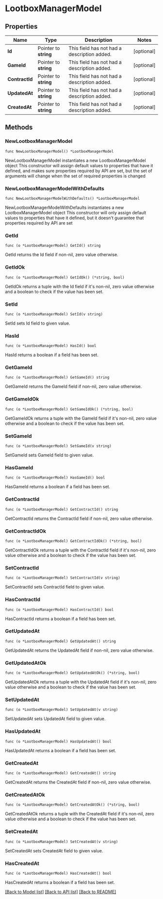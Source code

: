 # LootboxManagerModel

## Properties

Name | Type | Description | Notes
------------ | ------------- | ------------- | -------------
**Id** | Pointer to **string** | This field has not had a description added. | [optional] 
**GameId** | Pointer to **string** | This field has not had a description added. | [optional] 
**ContractId** | Pointer to **string** | This field has not had a description added. | [optional] 
**UpdatedAt** | Pointer to **string** | This field has not had a description added. | [optional] 
**CreatedAt** | Pointer to **string** | This field has not had a description added. | [optional] 

## Methods

### NewLootboxManagerModel

`func NewLootboxManagerModel() *LootboxManagerModel`

NewLootboxManagerModel instantiates a new LootboxManagerModel object
This constructor will assign default values to properties that have it defined,
and makes sure properties required by API are set, but the set of arguments
will change when the set of required properties is changed

### NewLootboxManagerModelWithDefaults

`func NewLootboxManagerModelWithDefaults() *LootboxManagerModel`

NewLootboxManagerModelWithDefaults instantiates a new LootboxManagerModel object
This constructor will only assign default values to properties that have it defined,
but it doesn't guarantee that properties required by API are set

### GetId

`func (o *LootboxManagerModel) GetId() string`

GetId returns the Id field if non-nil, zero value otherwise.

### GetIdOk

`func (o *LootboxManagerModel) GetIdOk() (*string, bool)`

GetIdOk returns a tuple with the Id field if it's non-nil, zero value otherwise
and a boolean to check if the value has been set.

### SetId

`func (o *LootboxManagerModel) SetId(v string)`

SetId sets Id field to given value.

### HasId

`func (o *LootboxManagerModel) HasId() bool`

HasId returns a boolean if a field has been set.

### GetGameId

`func (o *LootboxManagerModel) GetGameId() string`

GetGameId returns the GameId field if non-nil, zero value otherwise.

### GetGameIdOk

`func (o *LootboxManagerModel) GetGameIdOk() (*string, bool)`

GetGameIdOk returns a tuple with the GameId field if it's non-nil, zero value otherwise
and a boolean to check if the value has been set.

### SetGameId

`func (o *LootboxManagerModel) SetGameId(v string)`

SetGameId sets GameId field to given value.

### HasGameId

`func (o *LootboxManagerModel) HasGameId() bool`

HasGameId returns a boolean if a field has been set.

### GetContractId

`func (o *LootboxManagerModel) GetContractId() string`

GetContractId returns the ContractId field if non-nil, zero value otherwise.

### GetContractIdOk

`func (o *LootboxManagerModel) GetContractIdOk() (*string, bool)`

GetContractIdOk returns a tuple with the ContractId field if it's non-nil, zero value otherwise
and a boolean to check if the value has been set.

### SetContractId

`func (o *LootboxManagerModel) SetContractId(v string)`

SetContractId sets ContractId field to given value.

### HasContractId

`func (o *LootboxManagerModel) HasContractId() bool`

HasContractId returns a boolean if a field has been set.

### GetUpdatedAt

`func (o *LootboxManagerModel) GetUpdatedAt() string`

GetUpdatedAt returns the UpdatedAt field if non-nil, zero value otherwise.

### GetUpdatedAtOk

`func (o *LootboxManagerModel) GetUpdatedAtOk() (*string, bool)`

GetUpdatedAtOk returns a tuple with the UpdatedAt field if it's non-nil, zero value otherwise
and a boolean to check if the value has been set.

### SetUpdatedAt

`func (o *LootboxManagerModel) SetUpdatedAt(v string)`

SetUpdatedAt sets UpdatedAt field to given value.

### HasUpdatedAt

`func (o *LootboxManagerModel) HasUpdatedAt() bool`

HasUpdatedAt returns a boolean if a field has been set.

### GetCreatedAt

`func (o *LootboxManagerModel) GetCreatedAt() string`

GetCreatedAt returns the CreatedAt field if non-nil, zero value otherwise.

### GetCreatedAtOk

`func (o *LootboxManagerModel) GetCreatedAtOk() (*string, bool)`

GetCreatedAtOk returns a tuple with the CreatedAt field if it's non-nil, zero value otherwise
and a boolean to check if the value has been set.

### SetCreatedAt

`func (o *LootboxManagerModel) SetCreatedAt(v string)`

SetCreatedAt sets CreatedAt field to given value.

### HasCreatedAt

`func (o *LootboxManagerModel) HasCreatedAt() bool`

HasCreatedAt returns a boolean if a field has been set.


[[Back to Model list]](../README.md#documentation-for-models) [[Back to API list]](../README.md#documentation-for-api-endpoints) [[Back to README]](../README.md)



